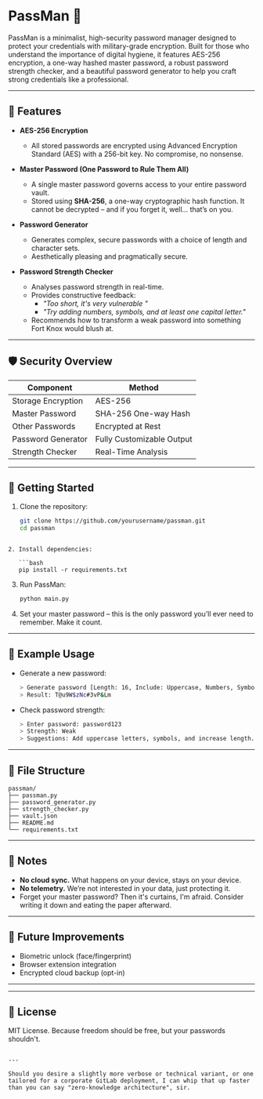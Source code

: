 # PassMan 🔐

PassMan is a minimalist, high-security password manager designed to protect your credentials with military-grade encryption. Built for those who understand the importance of digital hygiene, it features AES-256 encryption, a one-way hashed master password, a robust password strength checker, and a beautiful password generator to help you craft strong credentials like a professional.

---

## 🔧 Features

- **AES-256 Encryption**
  - All stored passwords are encrypted using Advanced Encryption Standard (AES) with a 256-bit key. No compromise, no nonsense.

- **Master Password (One Password to Rule Them All)**
  - A single master password governs access to your entire password vault.
  - Stored using **SHA-256**, a one-way cryptographic hash function. It cannot be decrypted – and if you forget it, well… that’s on you.

- **Password Generator**
  - Generates complex, secure passwords with a choice of length and character sets.
  - Aesthetically pleasing and pragmatically secure.

- **Password Strength Checker**
  - Analyses password strength in real-time.
  - Provides constructive feedback:
    - *"Too short, it's very vulnerable "*
    - *"Try adding numbers, symbols, and at least one capital letter."*
  - Recommends how to transform a weak password into something Fort Knox would blush at.

---

## 🛡️ Security Overview

| Component           | Method                    |
|--------------------|---------------------------|
| Storage Encryption | AES-256                   |
| Master Password     | SHA-256 One-way Hash      |
| Other Passwords     | Encrypted at Rest         |
| Password Generator  | Fully Customizable Output |
| Strength Checker    | Real-Time Analysis        |

---

## 🚀 Getting Started

1. Clone the repository:
   ```bash
   git clone https://github.com/yourusername/passman.git
   cd passman
```

2. Install dependencies:

   ```bash
   pip install -r requirements.txt
   ```

3. Run PassMan:

   ```bash
   python main.py
   ```

4. Set your master password – this is the only password you’ll ever need to remember. Make it count.

---

## 🧪 Example Usage

* Generate a new password:

  ```bash
  > Generate password [Length: 16, Include: Uppercase, Numbers, Symbols]
  > Result: T@u9W$zNc#3vP&Lm
  ```

* Check password strength:

  ```bash
  > Enter password: password123
  > Strength: Weak
  > Suggestions: Add uppercase letters, symbols, and increase length.
  ```

---

## 📁 File Structure

```
passman/
├── passman.py
├── password_generator.py
├── strength_checker.py
├── vault.json
├── README.md
└── requirements.txt
```

---

## 📝 Notes

* **No cloud sync.** What happens on your device, stays on your device.
* **No telemetry.** We’re not interested in your data, just protecting it.
* Forget your master password? Then it's curtains, I'm afraid. Consider writing it down and eating the paper afterward.

---

## 🧠 Future Improvements

* Biometric unlock (face/fingerprint)
* Browser extension integration
* Encrypted cloud backup (opt-in)

---


---

## 📜 License

MIT License. Because freedom should be free, but your passwords shouldn't.

```

---

Should you desire a slightly more verbose or technical variant, or one tailored for a corporate GitLab deployment, I can whip that up faster than you can say "zero-knowledge architecture", sir.
```

